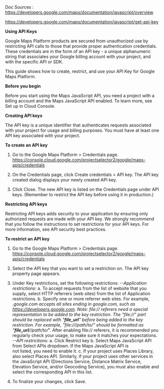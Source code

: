 Doc Sources :
https://developers.google.com/maps/documentation/javascript/overview

https://developers.google.com/maps/documentation/javascript/get-api-key

**Using API Keys**

Google Maps Platform products are secured from unauthorized use by restricting API calls to those that provide proper authentication credentials. These credentials are in the form of an API key - a unique alphanumeric string that associates your Google billing account with your project, and with the specific API or SDK.

This guide shows how to create, restrict, and use your API Key for Google Maps Platform.

**Before you begin**

Before you start using the Maps JavaScript API, you need a project with a billing account and the Maps JavaScript API enabled. To learn more, see Set up in Cloud Console.


**Creating API keys**

The API key is a unique identifier that authenticates requests associated with your project for usage and billing purposes. You must have at least one API key associated with your project.


**To create an API key**

1. Go to the Google Maps Platform > Credentials page.
   https://console.cloud.google.com/projectselector2/google/maps-apis/credentials

2. On the Credentials page, click Create credentials > API key.
   The API key created dialog displays your newly created API key.

3. Click Close.
   The new API key is listed on the Credentials page under API keys.
   (Remember to restrict the API key before using it in production.)


**Restricting API keys**

Restricting API keys adds security to your application by ensuring only authorized requests are made with your API key. We strongly recommend that you follow the instructions to set restrictions for your API keys. For more information, see API security best practices.

**To restrict an API key**

1. Go to the Google Maps Platform > Credentials page.
   https://console.cloud.google.com/projectselector2/google/maps-apis/credentials

2. Select the API key that you want to set a restriction on. The API key property page appears.
3. Under Key restrictions, set the following restrictions:
    *--Application restrictions:*
        a. To accept requests from the list of website that you supply, select HTTP 
            referrers (web sites) from the list of Application restrictions.
        b. Specify one or more referrer web sites. For example, *.google.com accepts all 
            sites  ending in google.com, such as https://developers.google.com.
            Note: file:// referers need a special representation to be added to the key restriction. The "file://" part should be replaced with "__file_url__" before being added to the key restriction. For example, "file:///path/to/" should be formatted as "__file_url__//path/to/*". After enabling file:// referers, it is recommended you regularly check your usage, to make sure it matches your expectations.
    *--API restrictions:*
        a. Click Restrict key
        b. Select Maps JavaScript API from Select APIs dropdown. If the Maps JavaScript API is  
        not listed, you need to enable it.
        c. If your project uses Places Library, also select Places API. Similarly, if your
        project uses other services in the JavaScript API (Directions Service, Distance Matrix Service, Elevation Service, and/or Geocoding Service), you must also enable and select the corresponding API in this list.
4. To finalize your changes, click Save.

